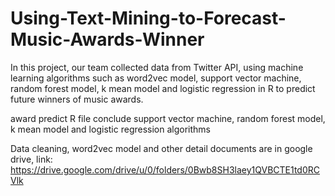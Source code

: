 # Using-Text-Mining-to-Forecast-Music-Awards-Winner

In this project, our team collected data from Twitter API, using machine learning algorithms such as word2vec model, support vector machine, random forest model, k mean model and logistic regression in R to predict future winners of music awards.

award predict R file conclude support vector machine, random forest model, k mean model and logistic regression algorithms

Data cleaning, word2vec model and other detail documents are in google drive, link: https://drive.google.com/drive/u/0/folders/0Bwb8SH3laey1QVBCTE1td0RCVlk 
